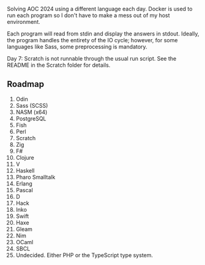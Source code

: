 Solving AOC 2024 using a different language each day.
Docker is used to run each program so I don't have to make a mess out of my host environment.

Each program will read from stdin and display the answers in stdout. Ideally, the program handles the entirety of the IO cycle; however, for some languages like Sass, some preprocessing is mandatory.

Day 7: Scratch is not runnable through the usual run script. See the README in the Scratch folder for details. 

## Roadmap

1. Odin
2. Sass (SCSS)
3. NASM (x64)
4. PostgreSQL
5. Fish
6. Perl
7. Scratch
8. Zig
9. F#
10. Clojure
11. V
12. Haskell
13. Pharo Smalltalk
14. Erlang
15. Pascal
16. D
17. Hack
18. Inko
19. Swift
20. Haxe
21. Gleam
22. Nim
23. OCaml
24. SBCL
25. Undecided. Either PHP or the TypeScript type system.
